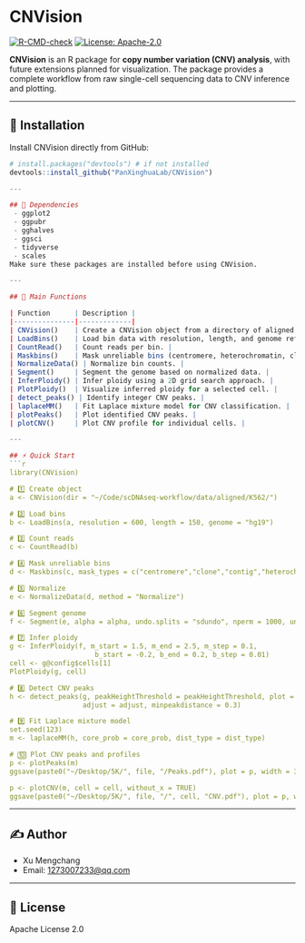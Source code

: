 # CNVision

[![R-CMD-check](https://github.com/PanXinghuaLab/CNVision/workflows/R-CMD-check/badge.svg)](https://github.com/PanXinghuaLab/CNVision/actions)
[![License: Apache-2.0](https://img.shields.io/badge/License-Apache_2.0-blue.svg)](https://www.apache.org/licenses/LICENSE-2.0)

**CNVision** is an R package for **copy number variation (CNV) analysis**, with future extensions planned for visualization. The package provides a complete workflow from raw single-cell sequencing data to CNV inference and plotting.

---

## 🚀 Installation

Install CNVision directly from GitHub:

```r
# install.packages("devtools") # if not installed
devtools::install_github("PanXinghuaLab/CNVision")

---

## 🧰 Dependencies
 - ggplot2
 - ggpubr
 - gghalves
 - ggsci
 - tidyverse
 - scales
Make sure these packages are installed before using CNVision.

---

## 🌟 Main Functions

| Function      | Description |
|---------------|-------------|
| CNVision()    | Create a CNVision object from a directory of aligned single-cell data. |
| LoadBins()    | Load bin data with resolution, length, and genome reference. |
| CountRead()   | Count reads per bin. |
| Maskbins()    | Mask unreliable bins (centromere, heterochromatin, clone, contig, scaffold, short arm). |
| NormalizeData() | Normalize bin counts. |
| Segment()     | Segment the genome based on normalized data. |
| InferPloidy() | Infer ploidy using a 2D grid search approach. |
| PlotPloidy()  | Visualize inferred ploidy for a selected cell. |
| detect_peaks() | Identify integer CNV peaks. |
| laplaceMM()   | Fit Laplace mixture model for CNV classification. |
| plotPeaks()   | Plot identified CNV peaks. |
| plotCNV()     | Plot CNV profile for individual cells. |

---

## ⚡ Quick Start
```r
library(CNVision)

# 1️⃣ Create object
a <- CNVision(dir = "~/Code/scDNAseq-workflow/data/aligned/K562/")

# 2️⃣ Load bins
b <- LoadBins(a, resolution = 600, length = 150, genome = "hg19")

# 3️⃣ Count reads
c <- CountRead(b)

# 4️⃣ Mask unreliable bins
d <- Maskbins(c, mask_types = c("centromere","clone","contig","heterochromatin","scaffold","short_arm"))

# 5️⃣ Normalize
e <- NormalizeData(d, method = "Normalize")

# 6️⃣ Segment genome
f <- Segment(e, alpha = alpha, undo.splits = "sdundo", nperm = 1000, undo.SD = 1, min.width = 5)

# 7️⃣ Infer ploidy
g <- InferPloidy(f, m_start = 1.5, m_end = 2.5, m_step = 0.1,
                     b_start = -0.2, b_end = 0.2, b_step = 0.01)
cell <- g@config$cells[1]
PlotPloidy(g, cell)

# 8️⃣ Detect CNV peaks
h <- detect_peaks(g, peakHeightThreshold = peakHeightThreshold, plot = TRUE,
                  adjust = adjust, minpeakdistance = 0.3)

# 9️⃣ Fit Laplace mixture model
set.seed(123)
m <- laplaceMM(h, core_prob = core_prob, dist_type = dist_type)

# 🔟 Plot CNV peaks and profiles
p <- plotPeaks(m)
ggsave(paste0("~/Desktop/5K/", file, "/Peaks.pdf"), plot = p, width = 3.7, height = 0.55, units = "in", dpi = 300)

p <- plotCNV(m, cell = cell, without_x = TRUE)
ggsave(paste0("~/Desktop/5K/", file, "/", cell, "CNV.pdf"), plot = p, width = 3.7, height = 0.55, units = "in", dpi = 300)
```

---

## ✍️ Author
- Xu Mengchang
- Email: 1273007233@qq.com

---

## 📄 License

Apache License 2.0
